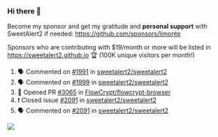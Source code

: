### Hi there 👋

Become my sponsor and get my gratitude and **personal support** with SweetAlert2 if needed: https://github.com/sponsors/limonte

Sponsors who are contributing with $19/month or more will be listed in https://sweetalert2.github.io 🏆 (100K unique visitors per month!)

<!--START_SECTION:activity-->
1. 🗣 Commented on [#1991](https://github.com/sweetalert2/sweetalert2/issues/1991) in [sweetalert2/sweetalert2](https://github.com/sweetalert2/sweetalert2)
2. 🗣 Commented on [#1999](https://github.com/sweetalert2/sweetalert2/issues/1999) in [sweetalert2/sweetalert2](https://github.com/sweetalert2/sweetalert2)
3. 💪 Opened PR [#3065](https://github.com/FlowCrypt/flowcrypt-browser/pull/3065) in [FlowCrypt/flowcrypt-browser](https://github.com/FlowCrypt/flowcrypt-browser)
4. ❗️ Closed issue [#2091](https://github.com/sweetalert2/sweetalert2/issues/2091) in [sweetalert2/sweetalert2](https://github.com/sweetalert2/sweetalert2)
5. 🗣 Commented on [#2091](https://github.com/sweetalert2/sweetalert2/issues/2091) in [sweetalert2/sweetalert2](https://github.com/sweetalert2/sweetalert2)
<!--END_SECTION:activity-->

![](https://github-readme-stats.vercel.app/api?username=limonte&theme=vue&show_icons=true)
